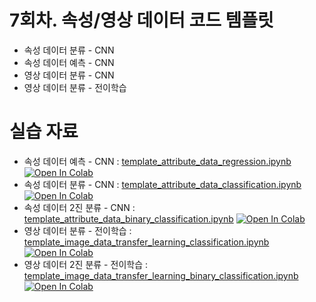 # 7회차. 속성/영상 데이터 코드 템플릿
- 속성 데이터 분류 - CNN
- 속성 데이터 예측 - CNN
- 영상 데이터 분류 - CNN
- 영상 데이터 분류 - 전이학습


# 실습 자료
- 속성 데이터 예측 - CNN : [template_attribute_data_regression.ipynb](template_attribute_data_regression.ipynb)  [![Open In Colab](https://colab.research.google.com/assets/colab-badge.svg)](https://colab.research.google.com/github/dhrim/keras_howto_2021/blob/master/class7/template_attribute_data_regression.ipynb)
- 속성 데이터 분류 - CNN : [template_attribute_data_classification.ipynb](template_attribute_data_classification.ipynb)  [![Open In Colab](https://colab.research.google.com/assets/colab-badge.svg)](https://colab.research.google.com/github/dhrim/keras_howto_2021/blob/master/class7/template_attribute_data_classification.ipynb)
- 속성 데이터 2진 분류 - CNN : [template_attribute_data_binary_classification.ipynb](template_attribute_data_binary_classification.ipynb)  [![Open In Colab](https://colab.research.google.com/assets/colab-badge.svg)](https://colab.research.google.com/github/dhrim/keras_howto_2021/blob/master/class7/template_attribute_data_binary_classification.ipynb)
- 영상 데이터 분류 - 전이학습 : [template_image_data_transfer_learning_classification.ipynb](template_image_data_transfer_learning_classification.ipynb)  [![Open In Colab](https://colab.research.google.com/assets/colab-badge.svg)](https://colab.research.google.com/github/dhrim/keras_howto_2021/blob/master/class7/template_image_data_transfer_learning_classification.ipynb)
- 영상 데이터 2진 분류 - 전이학습 : [template_image_data_transfer_learning_binary_classification.ipynb](template_image_data_transfer_learning_binary_classification.ipynb)  [![Open In Colab](https://colab.research.google.com/assets/colab-badge.svg)](https://colab.research.google.com/github/dhrim/keras_howto_2021/blob/master/class7/template_image_data_transfer_learning_binary_classification.ipynb)


<br>
